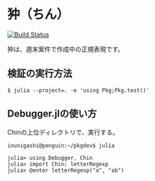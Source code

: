 # 狆（ちん）

[![Build Status](https://github.com/1s22s1/Chin.jl/actions/workflows/CI.yml/badge.svg?branch=main)](https://github.com/1s22s1/Chin.jl/actions/workflows/CI.yml?query=branch%3Amain)

狆は、週末案件で作成中の正規表現です。

## 検証の実行方法

```console
$ julia --project=. -e 'using Pkg;Pkg.test()'
```

## Debugger.jlの使い方

Chinの上位ディレクトリで、実行する。

```console
inunigashi@penguin:~/pkgdev$ julia

julia> using Debugger, Chin
julia> import Chin: letterRegexp
julia> @enter letterRegexp("a", "ab")
```